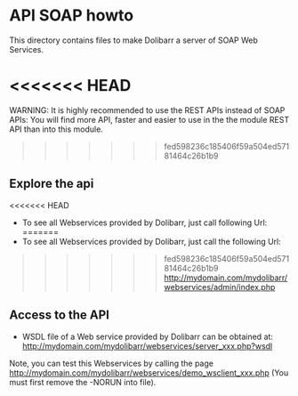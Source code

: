 API SOAP howto
==============

This directory contains files to make Dolibarr a server of SOAP Web Services.

<<<<<<< HEAD
=======
WARNING: It is highly recommended to use the REST APIs instead of SOAP APIs: You will find more API, faster and easier to use in the the module REST API than into this module. 

>>>>>>> fed598236c185406f59a504ed57181464c26b1b9

Explore the api
---------------

<<<<<<< HEAD
* To see all Webservices provided by Dolibarr, just call following Url:
=======
* To see all Webservices provided by Dolibarr, just call the following Url:
>>>>>>> fed598236c185406f59a504ed57181464c26b1b9
http://mydomain.com/mydolibarr/webservices/admin/index.php


Access to the API
-----------------

* WSDL file of a Web service provided by Dolibarr can be obtained at:
http://mydomain.com/mydolibarr/webservices/server_xxx.php?wsdl

Note, you can test this Webservices by calling the page http://mydomain.com/mydolibarr/webservices/demo_wsclient_xxx.php (You must first remove the -NORUN into file).
